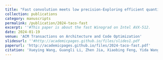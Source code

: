 ```yaml
---
title: "Fast convolution meets low precision-Exploring efficient quantized Winograd convolution on modern CPUs"
collection: publications
category: manuscripts
permalink: /publication/2024-taco-fast
excerpt: ''#This paper is about the fast Winograd on Intel AVX-512.
date: 2024-01-19
venue: 'ACM Transactions on Architecture and Code Optimization'
slidesurl: ''#http://academicpages.github.io/files/slides1.pdf
paperurl: 'http://academicpages.github.io/files/2024-taco-fast.pdf'
citation: 'Xueying Wang, Guangli Li, Zhen Jia, Xiaobing Feng, Yida Wang. (2024). &quot; Fast convolution meets low precision: Exploring efficient quantized Winograd convolution on modern CPUs.&quot; <i>ACM Transactions on Architecture and Code Optimization</i>. 21(1).'
---
```

